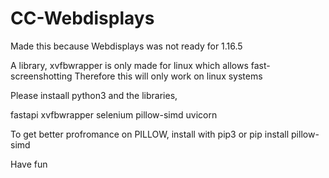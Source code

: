 # CC-Webdisplays

Made this because Webdisplays was not ready for 1.16.5

A library, xvfbwrapper is only made for linux which allows fast-screenshotting
Therefore this will only work on linux systems

Please instaall python3 and the libraries,

fastapi
xvfbwrapper
selenium
pillow-simd
uvicorn

To get better profromance on PILLOW, install with pip3 or pip install pillow-simd

Have fun
